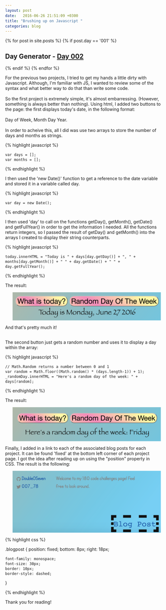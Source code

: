 ```yaml
---
layout: post
date:   2016-06-26 21:51:09 +0300
title: "Brushing up on Javascript "
categories: blog
---
```

{% for post in site.posts %}
		{% if post.day == '001' %}
<h2> Day Generator - <a href="{{ post.url | prepend: site.baseurl}}"> Day 002 </a></h2>
		{% endif %}
{% endfor %}

For the previous two projects, I tried to get my hands a little dirty with Javascript. Although, I'm familiar with JS, I wanted to review some of the syntax and what better way to do that than write some code.
<br> <br>
So the first project is extremely simple, it's almost embarressing. (However, something is always better than nothing). Using html, I added two buttons to the page: the first displays today's date, in the following format:
<br><br>
Day of Week, Month Day Year.
<br> <br>
In order to acheive this, all I did was use two arrays to store the number of days and months as strings.

{% highlight javascript %}

	var days = [];
	var months = [];

{% endhighlight %}

 I then used the 'new Date()' function to get a reference to the date variable and stored it in a variable called day.


{% highlight javascript %}

	var day = new Date();

{% endhighlight %}


 I then used 'day' to call on the functions getDay(),  getMonth(), getDate() and getFullYear() in order to get the information I needed. All the functions return integers, so I passed the result of getDay() and getMonth() into the arrays I created to display their string counterparts.

 {% highlight javascript %}

	today.innerHTML = "Today is " + days[day.getDay()] + ", " +
	months[day.getMonth()] + " " + day.getDate() + " " + day.getFullYear();

{% endhighlight %}

The result:

<div class="col">
              <ul class="list-inline intro-social-buttons text-center">
                       <img src="/images/currentdate.png" alt="Smiley face" align="middle" class="img-responsive" >
               </ul>
</div>

And that's pretty much it!

<br>
The second button just gets a random number and uses it to display a day within the array:

 {% highlight javascript %}

	// Math.Random returns a number between 0 and 1
	var random = Math.floor((Math.random() * (days.length-1)) + 1);
	_randomDay.innerHTML = "Here's a random day of the week: " + days[random];

{% endhighlight %}

The result:

<div class="col">
              <ul class="list-inline intro-social-buttons text-center">
                       <img src="/images/randomday.png" alt="Smiley face" align="middle" class="img-responsive" >
               </ul>
</div>

Finally, I added in a link to each of the associated blog posts for each project. It can be found 'fixed' at the bottom left corner of each project page. I got the idea after reading up on using the "position" property in CSS. The result is the following:

<div class="col">
              <ul class="list-inline intro-social-buttons text-center">
                       <img src="/images/blogpost.png" alt="Smiley face" align="middle" class="img-responsive" >
               </ul>
</div>

{% highlight css %}

.blogpost
{
	position: fixed;
	bottom: 8px;
	right: 18px;

	font-family: monospace;
	font-size: 30px;
	border: 10px;
	border-style: dashed;
}

{% endhighlight %}


Thank you for reading!
